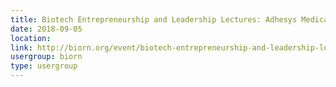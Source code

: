 ```yaml
---
title: Biotech Entrepreneurship and Leadership Lectures: Adhesys Medical
date: 2018-09-05
location: 
link: http://biorn.org/event/biotech-entrepreneurship-and-leadership-lectures-adhesys-medical/
usergroup: biorn
type: usergroup
---
```

